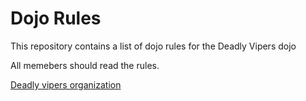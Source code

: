 Dojo Rules
==========

This repository contains a list of dojo rules for the Deadly Vipers dojo

All memebers should read the rules.

[Deadly vipers organization](https://github.com/deadlyvipers)
